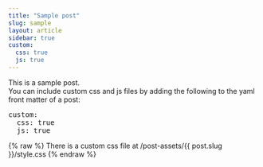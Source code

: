 ```yaml
---
title: "Sample post"
slug: sample
layout: article
sidebar: true
custom:
  css: true
  js: true
---
```

This is a sample post.  
You can include custom css and js files by adding the following to the yaml front matter of a post:
<pre>custom:  
  css: true  
  js: true
</pre>
{% raw %}
There is a custom css file at /post-assets/{{ post.slug }}/style.css
{% endraw %}
